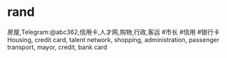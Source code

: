 # rand
房屋,Telegram:@abc362,信用卡,人才网,购物,行政,客运 #市长 #信用 #银行卡 Housing, credit card, talent network, shopping, administration, passenger transport, mayor, credit, bank card
